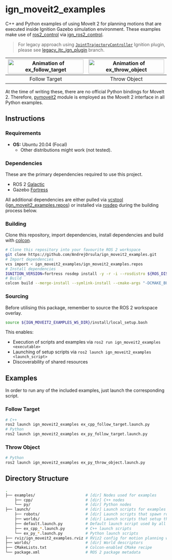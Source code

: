 # ign_moveit2_examples

C++ and Python examples of using MoveIt 2 for planning motions that are executed inside Ignition Gazebo simulation environment. These examples make use of [ros2_control](https://github.com/ros-controls/ros2_control) via [ign_ros2_control](https://github.com/ignitionrobotics/ign_ros2_control).

> For legacy approach using [`JointTrajectoryController`](https://github.com/ignitionrobotics/ign-gazebo/blob/ign-gazebo4/src/systems/joint_trajectory_controller/JointTrajectoryController.hh) Ignition plugin, please see [legacy_jtc_ign_plugin](https://github.com/AndrejOrsula/ign_moveit2/tree/legacy_jtc_ign_plugin) branch.

| <img width="100%" src="https://user-images.githubusercontent.com/22929099/147374612-3d0209d3-574e-4a4f-8077-edbbcf8fc47d.gif" alt="Animation of ex_follow_target"/> | <img width="100%" src="https://user-images.githubusercontent.com/22929099/147374613-ad15aa1a-deaf-4dcd-92b0-1a53d0097467.gif" alt="Animation of ex_throw_object"/> |
| :-----------------------------------------------------------------------------------------------------------------------------------------------------------------: | :----------------------------------------------------------------------------------------------------------------------------------------------------------------: |
|                                                                            Follow Target                                                                            |                                                                            Throw Object                                                                            |

At the time of writing these, there are no official Python bindings for MoveIt 2. Therefore, [pymoveit2](https://github.com/AndrejOrsula/pymoveit2) module is employed as the MoveIt 2 interface in all Python examples.

## Instructions

### Requirements

- **OS:** Ubuntu 20.04 (Focal)
  - Other distributions might work (not tested).

### Dependencies

These are the primary dependencies required to use this project.

- ROS 2 [Galactic](https://docs.ros.org/en/galactic/Installation.html)
- Gazebo [Fortress](https://gazebosim.org/docs/fortress)

All additional dependencies are either pulled via [vcstool](https://wiki.ros.org/vcstool) ([ign_moveit2_examples.repos](./ign_moveit2_examples.repos)) or installed via [rosdep](https://wiki.ros.org/rosdep) during the building process below.

### Building

Clone this repository, import dependencies, install dependencies and build with [colcon](https://colcon.readthedocs.io).

```bash
# Clone this repository into your favourite ROS 2 workspace
git clone https://github.com/AndrejOrsula/ign_moveit2_examples.git
# Import dependencies
vcs import < ign_moveit2_examples/ign_moveit2_examples.repos
# Install dependencies
IGNITION_VERSION=fortress rosdep install -y -r -i --rosdistro ${ROS_DISTRO} --from-paths .
# Build
colcon build --merge-install --symlink-install --cmake-args "-DCMAKE_BUILD_TYPE=Release"
```

### Sourcing

Before utilising this package, remember to source the ROS 2 workspace overlay.

```bash
source ${IGN_MOVEIT2_EXAMPLES_WS_DIR}/install/local_setup.bash
```

This enables:

- Execution of scripts and examples via `ros2 run ign_moveit2_examples <executable>`
- Launching of setup scripts via `ros2 launch ign_moveit2_examples <launch_script>`
- Discoverability of shared resources

## Examples

In order to run any of the included examples, just launch the corresponding script.

### Follow Target

```bash
# C++
ros2 launch ign_moveit2_examples ex_cpp_follow_target.launch.py
# Python
ros2 launch ign_moveit2_examples ex_py_follow_target.launch.py
```

### Throw Object

```bash
# Python
ros2 launch ign_moveit2_examples ex_py_throw_object.launch.py
```

## Directory Structure

```bash
.
├── examples/                      # [dir] Nodes used for examples
    ├── cpp/                       # [dir] C++ nodes
    └── py/                        # [dir] Python nodes
├── launch/                        # [dir] Launch scripts for examples
    ├── robots/                    # [dir] Launch scripts that spawn robots into environment
    ├── worlds/                    # [dir] Launch scripts that setup the environment
    ├── default.launch.py          # Default launch script used by all edxamples
    ├── ex_cpp_*.launch.py         # C++ launch scripts
    └── ex_py_*.launch.py          # Python launch scripts
├── rviz/ign_moveit2_examples.rviz # RViz2 config for motion planning with MoveIt 2
├── worlds/                        # [dir] World descriptors
├── CMakeLists.txt                 # Colcon-enabled CMake recipe
└── package.xml                    # ROS 2 package metadata
```
